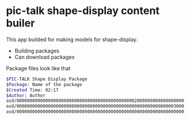 # pic-talk shape-display content builer

This app builded for making models for shape-display.

- Building packages
- Can download packages

Package files look like that 
```bash
$PIC-TALK Shape Display Package
$Package: Name of the package
$Created Time: 02:17
$Author: Author
asd/0000000000000000000000000000000000000000000002000000000000000000
asd/0000000000000000000000000000000000000000000000000000000000003000
asd/0000000000000000000000000000000000000000000000000000000000000000
```